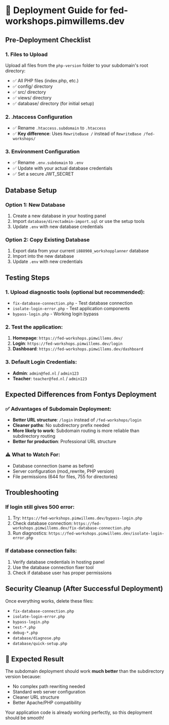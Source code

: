 # 🚀 Deployment Guide for fed-workshops.pimwillems.dev

## Pre-Deployment Checklist

### **1. Files to Upload**
Upload all files from the `php-version` folder to your subdomain's root directory:
- ✅ All PHP files (index.php, etc.)
- ✅ config/ directory
- ✅ src/ directory  
- ✅ views/ directory
- ✅ database/ directory (for initial setup)

### **2. .htaccess Configuration**
- ✅ Rename `.htaccess.subdomain` to `.htaccess`
- ✅ **Key difference**: Uses `RewriteBase /` instead of `RewriteBase /fed-workshops/`

### **3. Environment Configuration**
- ✅ Rename `.env.subdomain` to `.env`
- ✅ Update with your actual database credentials
- ✅ Set a secure JWT_SECRET

## Database Setup

### **Option 1: New Database**
1. Create a new database in your hosting panel
2. Import `database/directadmin-import.sql` or use the setup tools
3. Update `.env` with new database credentials

### **Option 2: Copy Existing Database**
1. Export data from your current `i888908_workshopplanner` database
2. Import into the new database
3. Update `.env` with new credentials

## Testing Steps

### **1. Upload diagnostic tools** (optional but recommended):
- `fix-database-connection.php` - Test database connection
- `isolate-login-error.php` - Test application components
- `bypass-login.php` - Working login bypass

### **2. Test the application**:
1. **Homepage**: `https://fed-workshops.pimwillems.dev/`
2. **Login**: `https://fed-workshops.pimwillems.dev/login`
3. **Dashboard**: `https://fed-workshops.pimwillems.dev/dashboard`

### **3. Default Login Credentials**:
- **Admin**: `admin@fed.nl` / `admin123`
- **Teacher**: `teacher@fed.nl` / `admin123`

## Expected Differences from Fontys Deployment

### **✅ Advantages of Subdomain Deployment**:
- **Better URL structure**: `/login` instead of `/fed-workshops/login`
- **Cleaner paths**: No subdirectory prefix needed
- **More likely to work**: Subdomain routing is more reliable than subdirectory routing
- **Better for production**: Professional URL structure

### **⚠️ What to Watch For**:
- Database connection (same as before)
- Server configuration (mod_rewrite, PHP version)
- File permissions (644 for files, 755 for directories)

## Troubleshooting

### **If login still gives 500 error**:
1. Try: `https://fed-workshops.pimwillems.dev/bypass-login.php`
2. Check database connection: `https://fed-workshops.pimwillems.dev/fix-database-connection.php`
3. Run diagnostics: `https://fed-workshops.pimwillems.dev/isolate-login-error.php`

### **If database connection fails**:
1. Verify database credentials in hosting panel
2. Use the database connection fixer tool
3. Check if database user has proper permissions

## Security Cleanup (After Successful Deployment)

Once everything works, delete these files:
- `fix-database-connection.php`
- `isolate-login-error.php`
- `bypass-login.php`
- `test-*.php`
- `debug-*.php`
- `database/diagnose.php`
- `database/quick-setup.php`

## 🎉 Expected Result

The subdomain deployment should work **much better** than the subdirectory version because:
- No complex path rewriting needed
- Standard web server configuration
- Cleaner URL structure
- Better Apache/PHP compatibility

Your application code is already working perfectly, so this deployment should be smooth!